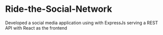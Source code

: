 # Ride-the-Social-Network
Developed a social media application using with ExpressJs serving a REST API with React as the frontend
